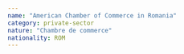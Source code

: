 ```yaml
---
name: "American Chamber of Commerce in Romania"
category: private-sector
nature: "Chambre de commerce"
nationality: ROM
---
```

    